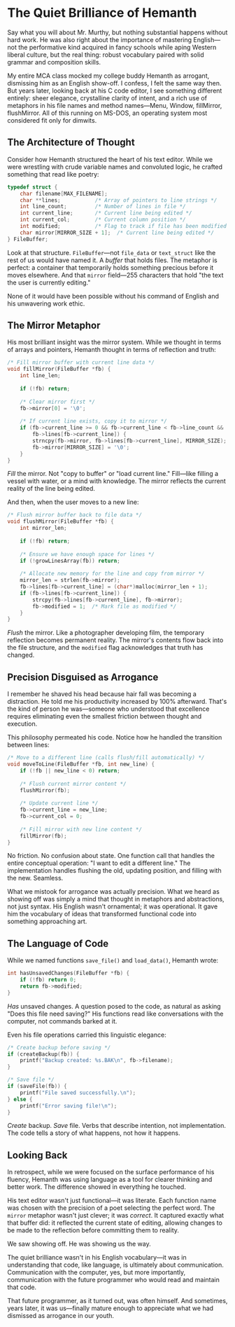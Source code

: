 # The Quiet Brilliance of Hemanth

Say what you will about Mr. Murthy, but nothing substantial happens without hard work. He was also right about the importance of mastering English—not the performative kind acquired in fancy schools while aping Western liberal culture, but the real thing: robust vocabulary paired with solid grammar and composition skills.

My entire MCA class mocked my college buddy Hemanth as arrogant, dismissing him as an English show-off. I confess, I felt the same way then. But years later, looking back at his C code editor, I see something different entirely: sheer elegance, crystalline clarity of intent, and a rich use of metaphors in his file names and method names—Menu, Window, fillMirror, flushMirror. All of this running on MS-DOS, an operating system most considered fit only for dimwits.

## The Architecture of Thought

Consider how Hemanth structured the heart of his text editor. While we were wrestling with crude variable names and convoluted logic, he crafted something that read like poetry:

```c
typedef struct {
    char filename[MAX_FILENAME];
    char **lines;           /* Array of pointers to line strings */
    int line_count;         /* Number of lines in file */
    int current_line;       /* Current line being edited */
    int current_col;        /* Current column position */
    int modified;           /* Flag to track if file has been modified */
    char mirror[MIRROR_SIZE + 1];  /* Current line being edited */
} FileBuffer;
```

Look at that structure. `FileBuffer`—not `file_data` or `text_struct` like the rest of us would have named it. A *buffer* that holds files. The metaphor is perfect: a container that temporarily holds something precious before it moves elsewhere. And that `mirror` field—255 characters that hold "the text the user is currently editing." 

None of it would have been possible without his command of English and his unwavering work ethic.

## The Mirror Metaphor

His most brilliant insight was the mirror system. While we thought in terms of arrays and pointers, Hemanth thought in terms of reflection and truth:

```c
/* Fill mirror buffer with current line data */
void fillMirror(FileBuffer *fb) {
    int line_len;
    
    if (!fb) return;
    
    /* Clear mirror first */
    fb->mirror[0] = '\0';
    
    /* If current line exists, copy it to mirror */
    if (fb->current_line >= 0 && fb->current_line < fb->line_count && 
        fb->lines[fb->current_line]) {
        strncpy(fb->mirror, fb->lines[fb->current_line], MIRROR_SIZE);
        fb->mirror[MIRROR_SIZE] = '\0';
    }
}
```

*Fill* the mirror. Not "copy to buffer" or "load current line." Fill—like filling a vessel with water, or a mind with knowledge. The mirror reflects the current reality of the line being edited.

And then, when the user moves to a new line:

```c
/* Flush mirror buffer back to file data */
void flushMirror(FileBuffer *fb) {
    int mirror_len;
    
    if (!fb) return;
    
    /* Ensure we have enough space for lines */
    if (!growLinesArray(fb)) return;
    
    /* Allocate new memory for the line and copy from mirror */
    mirror_len = strlen(fb->mirror);
    fb->lines[fb->current_line] = (char*)malloc(mirror_len + 1);
    if (fb->lines[fb->current_line]) {
        strcpy(fb->lines[fb->current_line], fb->mirror);
        fb->modified = 1;  /* Mark file as modified */
    }
}
```

*Flush* the mirror. Like a photographer developing film, the temporary reflection becomes permanent reality. The mirror's contents flow back into the file structure, and the `modified` flag acknowledges that truth has changed.

## Precision Disguised as Arrogance

I remember he shaved his head because hair fall was becoming a distraction. He told me his productivity increased by 100% afterward. That's the kind of person he was—someone who understood that excellence requires eliminating even the smallest friction between thought and execution.

This philosophy permeated his code. Notice how he handled the transition between lines:

```c
/* Move to a different line (calls flush/fill automatically) */
void moveToLine(FileBuffer *fb, int new_line) {
    if (!fb || new_line < 0) return;
    
    /* Flush current mirror content */
    flushMirror(fb);
    
    /* Update current line */
    fb->current_line = new_line;
    fb->current_col = 0;
    
    /* Fill mirror with new line content */
    fillMirror(fb);
}
```

No friction. No confusion about state. One function call that handles the entire conceptual operation: "I want to edit a different line." The implementation handles flushing the old, updating position, and filling with the new. Seamless.

What we mistook for arrogance was actually precision. What we heard as showing off was simply a mind that thought in metaphors and abstractions, not just syntax. His English wasn't ornamental; it was operational. It gave him the vocabulary of ideas that transformed functional code into something approaching art.

## The Language of Code

While we named functions `save_file()` and `load_data()`, Hemanth wrote:

```c
int hasUnsavedChanges(FileBuffer *fb) {
    if (!fb) return 0;
    return fb->modified;
}
```

*Has* unsaved changes. A question posed to the code, as natural as asking "Does this file need saving?" His functions read like conversations with the computer, not commands barked at it.

Even his file operations carried this linguistic elegance:

```c
/* Create backup before saving */
if (createBackup(fb)) {
    printf("Backup created: %s.BAK\n", fb->filename);
}

/* Save file */
if (saveFile(fb)) {
    printf("File saved successfully.\n");
} else {
    printf("Error saving file!\n");
}
```

*Create* backup. *Save* file. Verbs that describe intention, not implementation. The code tells a story of what happens, not how it happens.

## Looking Back

In retrospect, while we were focused on the surface performance of his fluency, Hemanth was using language as a tool for clearer thinking and better work. The difference showed in everything he touched.

His text editor wasn't just functional—it was literate. Each function name was chosen with the precision of a poet selecting the perfect word. The `mirror` metaphor wasn't just clever; it was *correct*. It captured exactly what that buffer did: it reflected the current state of editing, allowing changes to be made to the reflection before committing them to reality.

We saw showing off. He was showing us the way.

The quiet brilliance wasn't in his English vocabulary—it was in understanding that code, like language, is ultimately about communication. Communication with the computer, yes, but more importantly, communication with the future programmer who would read and maintain that code.

That future programmer, as it turned out, was often himself. And sometimes, years later, it was us—finally mature enough to appreciate what we had dismissed as arrogance in our youth.
